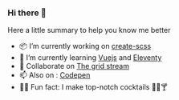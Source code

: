 ### Hi there 👋

Here a little summary to help you know me better

- 📦 I’m currently working on [create-scss](https://www.npmjs.com/package/create-scss)
- 🌱 I’m currently learning [Vuejs](https://vuejs.org/) and [Eleventy](https://www.11ty.dev/)
- 👯 Collaborate on [The grid stream](https://thegridstream.com/)
- 📫 Also on : [Codepen](https://codepen.io/maximedaraize)
- 🤷‍♂️ Fun fact: I make top-notch cocktails 🍹🧉🍸
